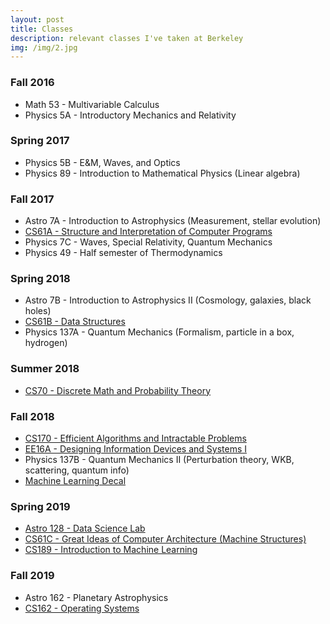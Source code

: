 ```yaml
---
layout: post
title: Classes
description: relevant classes I've taken at Berkeley
img: /img/2.jpg
---
```


### Fall 2016
* Math 53 - Multivariable Calculus
* Physics 5A - Introductory Mechanics and Relativity

### Spring 2017
* Physics 5B - E&M, Waves, and Optics
* Physics 89 - Introduction to Mathematical Physics (Linear algebra)

### Fall 2017
* Astro 7A - Introduction to Astrophysics (Measurement, stellar evolution)
* <a href="http://inst.eecs.berkeley.edu/~cs61a/fa17/" target="_blank">CS61A - Structure and Interpretation of Computer Programs</a>
* Physics 7C - Waves, Special Relativity, Quantum Mechanics
* Physics 49 - Half semester of Thermodynamics

### Spring 2018
* Astro 7B - Introduction to Astrophysics II (Cosmology, galaxies, black holes)
* [CS61B - Data Structures](https://sp18.datastructur.es/)
* Physics 137A - Quantum Mechanics (Formalism, particle in a box, hydrogen)

### Summer 2018
* [CS70 - Discrete Math and Probability Theory](http://www.eecs70.org/)

### Fall 2018
* [CS170 - Efficient Algorithms and Intractable Problems](https://inst.eecs.berkeley.edu/~cs170/fa18/)
* [EE16A - Designing Information Devices and Systems I](https://inst.eecs.berkeley.edu/~ee16a/fa18/)
* Physics 137B - Quantum Mechanics II (Perturbation theory, WKB, scattering, quantum info)
* [Machine Learning Decal](https://github.com/mlberkeley/Machine-Learning-Decal-Fall-2018)

### Spring 2019
* [Astro 128 - Data Science Lab](https://github.com/ucb-datalab/course-materials)
* [CS61C - Great Ideas of Computer Architecture (Machine Structures)](https://inst.eecs.berkeley.edu/~cs61c/sp19/)
* [CS189 - Introduction to Machine Learning](https://people.eecs.berkeley.edu/~jrs/189/)

### Fall 2019
* Astro 162 - Planetary Astrophysics
* [CS162 - Operating Systems](https://cs162.eecs.berkeley.edu/)


